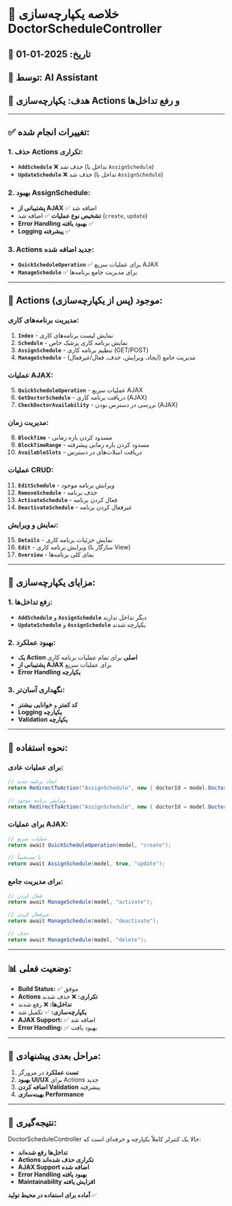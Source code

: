 # 🔄 **خلاصه یکپارچه‌سازی DoctorScheduleController**

## 📅 **تاریخ:** 2025-01-01
## 👤 **توسط:** AI Assistant
## 🎯 **هدف:** یکپارچه‌سازی Actions و رفع تداخل‌ها

---

## ✅ **تغییرات انجام شده:**

### **1. حذف Actions تکراری:**
- **`AddSchedule`** ❌ حذف شد (تداخل با `AssignSchedule`)
- **`UpdateSchedule`** ❌ حذف شد (تداخل با `AssignSchedule`)

### **2. بهبود AssignSchedule:**
- **پشتیبانی از AJAX** ✅ اضافه شد
- **تشخیص نوع عملیات** ✅ اضافه شد (`create`, `update`)
- **Error Handling بهبود یافته** ✅
- **Logging پیشرفته** ✅

### **3. Actions جدید اضافه شده:**
- **`QuickScheduleOperation`** ✅ برای عملیات سریع AJAX
- **`ManageSchedule`** ✅ برای مدیریت جامع برنامه‌ها

---

## 🔧 **Actions موجود (پس از یکپارچه‌سازی):**

### **مدیریت برنامه‌های کاری:**
1. **`Index`** - نمایش لیست برنامه‌های کاری
2. **`Schedule`** - نمایش برنامه کاری پزشک خاص
3. **`AssignSchedule`** - تنظیم برنامه کاری (GET/POST)
4. **`ManageSchedule`** - مدیریت جامع (ایجاد، ویرایش، حذف، فعال/غیرفعال)

### **عملیات AJAX:**
5. **`QuickScheduleOperation`** - عملیات سریع AJAX
6. **`GetDoctorSchedule`** - دریافت برنامه کاری (AJAX)
7. **`CheckDoctorAvailability`** - بررسی در دسترس بودن (AJAX)

### **مدیریت زمان:**
8. **`BlockTime`** - مسدود کردن بازه زمانی
9. **`BlockTimeRange`** - مسدود کردن بازه زمانی پیشرفته
10. **`AvailableSlots`** - دریافت اسلات‌های در دسترس

### **عملیات CRUD:**
11. **`EditSchedule`** - ویرایش برنامه موجود
12. **`RemoveSchedule`** - حذف برنامه
13. **`ActivateSchedule`** - فعال کردن برنامه
14. **`DeactivateSchedule`** - غیرفعال کردن برنامه

### **نمایش و ویرایش:**
15. **`Details`** - نمایش جزئیات برنامه کاری
16. **`Edit`** - ویرایش برنامه کاری (سازگار با View)
17. **`Overview`** - نمای کلی برنامه‌ها

---

## 🎯 **مزایای یکپارچه‌سازی:**

### **1. رفع تداخل‌ها:**
- **`AddSchedule`** و **`AssignSchedule`** دیگر تداخل ندارند
- **`UpdateSchedule`** و **`AssignSchedule`** یکپارچه شدند

### **2. بهبود عملکرد:**
- **یک Action اصلی** برای تمام عملیات برنامه کاری
- **پشتیبانی از AJAX** برای عملیات سریع
- **Error Handling یکپارچه**

### **3. نگهداری آسان‌تر:**
- **کد کمتر** و **خوانایی بیشتر**
- **Logging یکپارچه**
- **Validation یکپارچه**

---

## 🚀 **نحوه استفاده:**

### **برای عملیات عادی:**
```csharp
// ایجاد برنامه جدید
return RedirectToAction("AssignSchedule", new { doctorId = model.DoctorId });

// ویرایش برنامه موجود
return RedirectToAction("AssignSchedule", new { doctorId = model.DoctorId });
```

### **برای عملیات AJAX:**
```csharp
// عملیات سریع
return await QuickScheduleOperation(model, "create");

// یا مستقیماً
return await AssignSchedule(model, true, "update");
```

### **برای مدیریت جامع:**
```csharp
// فعال کردن
return await ManageSchedule(model, "activate");

// غیرفعال کردن
return await ManageSchedule(model, "deactivate");

// حذف
return await ManageSchedule(model, "delete");
```

---

## 📊 **وضعیت فعلی:**

- **Build Status:** ✅ موفق
- **Actions تکراری:** ❌ حذف شدند
- **تداخل‌ها:** ❌ رفع شدند
- **یکپارچه‌سازی:** ✅ تکمیل شد
- **AJAX Support:** ✅ اضافه شد
- **Error Handling:** ✅ بهبود یافت

---

## 🔮 **مراحل بعدی پیشنهادی:**

1. **تست عملکرد** در مرورگر
2. **بهبود UI/UX** برای Actions جدید
3. **اضافه کردن Validation** پیشرفته
4. **بهینه‌سازی Performance**

---

## 📝 **نتیجه‌گیری:**

DoctorScheduleController حالا یک کنترلر کاملاً یکپارچه و حرفه‌ای است که:
- **تداخل‌ها رفع شده‌اند**
- **Actions تکراری حذف شده‌اند**
- **AJAX Support اضافه شده**
- **Error Handling بهبود یافته**
- **Maintainability افزایش یافته**

**آماده برای استفاده در محیط تولید** ✅
